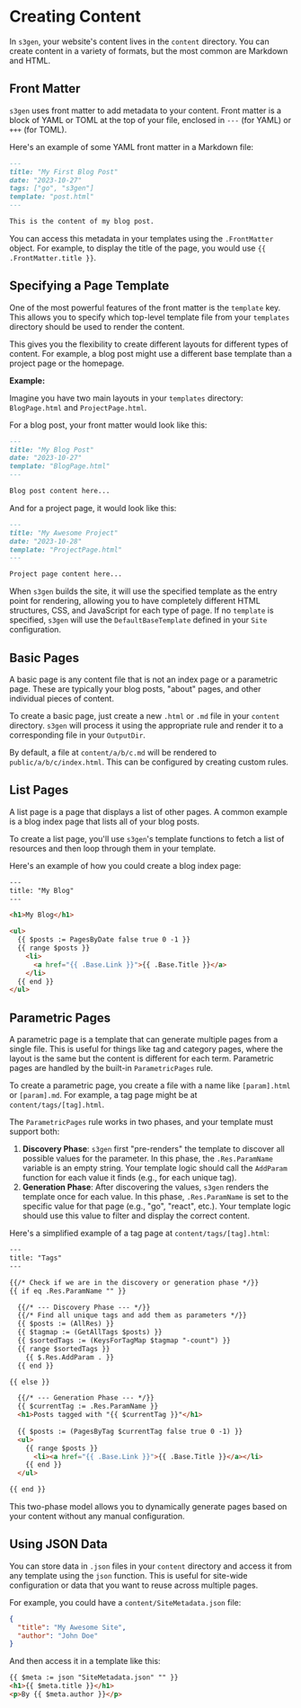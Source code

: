 
# Creating Content

In `s3gen`, your website's content lives in the `content` directory. You can create content in a variety of formats, but the most common are Markdown and HTML.

## Front Matter

`s3gen` uses front matter to add metadata to your content. Front matter is a block of YAML or TOML at the top of your file, enclosed in `---` (for YAML) or `+++` (for TOML).

Here's an example of some YAML front matter in a Markdown file:

```markdown
---
title: "My First Blog Post"
date: "2023-10-27"
tags: ["go", "s3gen"]
template: "post.html"
---

This is the content of my blog post.
```

You can access this metadata in your templates using the `.FrontMatter` object. For example, to display the title of the page, you would use `{{ .FrontMatter.title }}`.

## Specifying a Page Template

One of the most powerful features of the front matter is the `template` key. This allows you to specify which top-level template file from your `templates` directory should be used to render the content.

This gives you the flexibility to create different layouts for different types of content. For example, a blog post might use a different base template than a project page or the homepage.

**Example:**

Imagine you have two main layouts in your `templates` directory: `BlogPage.html` and `ProjectPage.html`.

For a blog post, your front matter would look like this:

```markdown
---
title: "My Blog Post"
date: "2023-10-27"
template: "BlogPage.html"
---

Blog post content here...
```

And for a project page, it would look like this:

```markdown
---
title: "My Awesome Project"
date: "2023-10-28"
template: "ProjectPage.html"
---

Project page content here...
```

When `s3gen` builds the site, it will use the specified template as the entry point for rendering, allowing you to have completely different HTML structures, CSS, and JavaScript for each type of page. If no `template` is specified, `s3gen` will use the `DefaultBaseTemplate` defined in your `Site` configuration.

## Basic Pages

A basic page is any content file that is not an index page or a parametric page. These are typically your blog posts, "about" pages, and other individual pieces of content.

To create a basic page, just create a new `.html` or `.md` file in your `content` directory. `s3gen` will process it using the appropriate rule and render it to a corresponding file in your `OutputDir`.

By default, a file at `content/a/b/c.md` will be rendered to `public/a/b/c/index.html`. This can be configured by creating custom rules.

## List Pages

A list page is a page that displays a list of other pages. A common example is a blog index page that lists all of your blog posts.

To create a list page, you'll use `s3gen`'s template functions to fetch a list of resources and then loop through them in your template.

Here's an example of how you could create a blog index page:

```html
---
title: "My Blog"
---

<h1>My Blog</h1>

<ul>
  {{ $posts := PagesByDate false true 0 -1 }}
  {{ range $posts }}
    <li>
      <a href="{{ .Base.Link }}">{{ .Base.Title }}</a>
    </li>
  {{ end }}
</ul>
```

## Parametric Pages

A parametric page is a template that can generate multiple pages from a single file. This is useful for things like tag and category pages, where the layout is the same but the content is different for each term. Parametric pages are handled by the built-in `ParametricPages` rule.

To create a parametric page, you create a file with a name like `[param].html` or `[param].md`. For example, a tag page might be at `content/tags/[tag].html`.

The `ParametricPages` rule works in two phases, and your template must support both:

1.  **Discovery Phase**: `s3gen` first "pre-renders" the template to discover all possible values for the parameter. In this phase, the `.Res.ParamName` variable is an empty string. Your template logic should call the `AddParam` function for each value it finds (e.g., for each unique tag).
2.  **Generation Phase**: After discovering the values, `s3gen` renders the template once for each value. In this phase, `.Res.ParamName` is set to the specific value for that page (e.g., "go", "react", etc.). Your template logic should use this value to filter and display the correct content.

Here's a simplified example of a tag page at `content/tags/[tag].html`:

```html
---
title: "Tags"
---

{{/* Check if we are in the discovery or generation phase */}}
{{ if eq .Res.ParamName "" }}

  {{/* --- Discovery Phase --- */}}
  {{/* Find all unique tags and add them as parameters */}}
  {{ $posts := (AllRes) }}
  {{ $tagmap := (GetAllTags $posts) }}
  {{ $sortedTags := (KeysForTagMap $tagmap "-count") }}
  {{ range $sortedTags }}
    {{ $.Res.AddParam . }}
  {{ end }}

{{ else }}

  {{/* --- Generation Phase --- */}}
  {{ $currentTag := .Res.ParamName }}
  <h1>Posts tagged with "{{ $currentTag }}"</h1>
  
  {{ $posts := (PagesByTag $currentTag false true 0 -1) }}
  <ul>
    {{ range $posts }}
      <li><a href="{{ .Base.Link }}">{{ .Base.Title }}</a></li>
    {{ end }}
  </ul>

{{ end }}
```

This two-phase model allows you to dynamically generate pages based on your content without any manual configuration.

## Using JSON Data

You can store data in `.json` files in your `content` directory and access it from any template using the `json` function. This is useful for site-wide configuration or data that you want to reuse across multiple pages.

For example, you could have a `content/SiteMetadata.json` file:

```json
{
  "title": "My Awesome Site",
  "author": "John Doe"
}
```

And then access it in a template like this:

```html
{{ $meta := json "SiteMetadata.json" "" }}
<h1>{{ $meta.title }}</h1>
<p>By {{ $meta.author }}</p>
```
